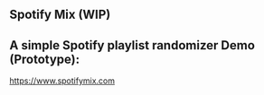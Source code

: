 Spotify Mix (WIP)
-
A simple Spotify playlist randomizer
Demo (Prototype):
-
https://www.spotifymix.com
